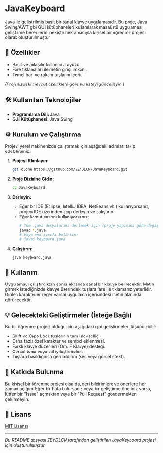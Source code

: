 # JavaKeyboard

Java ile geliştirilmiş basit bir sanal klavye uygulamasıdır. Bu proje, Java Swing/AWT gibi GUI kütüphaneleri kullanılarak masaüstü uygulaması geliştirme becerilerini pekiştirmek amacıyla kişisel bir öğrenme projesi olarak oluşturulmuştur.


## 🚀 Özellikler

*   Basit ve anlaşılır kullanıcı arayüzü.
*   Fare tıklamaları ile metin girişi imkanı.
*   Temel harf ve rakam tuşlarını içerir.


*(Projenizdeki mevcut özelliklere göre bu listeyi güncelleyin.)*

## 🛠️ Kullanılan Teknolojiler

*   **Programlama Dili:** Java
*   **GUI Kütüphanesi:**  Java Swing



## ⚙️ Kurulum ve Çalıştırma

Projeyi yerel makinenizde çalıştırmak için aşağıdaki adımları takip edebilirsiniz:

1.  **Projeyi Klonlayın:**
    ```bash
    git clone https://github.com/ZEYDLCN/JavaKeyboard.git
    ```
2.  **Proje Dizinine Gidin:**
    ```bash
    cd JavaKeyboard
    ```
3.  **Derleyin:**
    *   Eğer bir IDE (Eclipse, IntelliJ IDEA, NetBeans vb.) kullanıyorsanız, projeyi IDE üzerinden açıp derleyin ve çalıştırın.
    *   Eğer komut satırını kullanıyorsanız:
        ```bash
        # Tüm .java dosyalarını derlemek için (proje yapısına göre değişebilir)
        javac *.java 
        # Veya ana sınıfı belirtin:
        # javac keyboard.java 
        ```
        

4.  **Çalıştırın:**
    ```bash
    java keyboard.java
    ```
   

## 📖 Kullanım

Uygulamayı çalıştırdıktan sonra ekranda sanal bir klavye belirecektir. Metin girmek istediğinizde klavye üzerindeki tuşlara fare ile tıklamanız yeterlidir. Girilen karakterler (eğer varsa) uygulama içerisindeki metin alanında görünecektir.

## 💡 Gelecekteki Geliştirmeler (İsteğe Bağlı)

Bu bir öğrenme projesi olduğu için aşağıdaki gibi geliştirmeler düşünülebilir:

*   Shift ve Caps Lock tuşlarının tam işlevselliği.
*   Daha fazla özel karakter ve sembol eklenmesi.
*   Farklı klavye düzenleri (Örn: F Klavye) desteği.
*   Görsel tema veya stil iyileştirmeleri.
*   Tuşlara basıldığında geri bildirim (ses veya görsel efekt).

## 🤝 Katkıda Bulunma

Bu kişisel bir öğrenme projesi olsa da, geri bildirimlere ve önerilere her zaman açığım. Eğer bir hata bulursanız veya bir geliştirme öneriniz varsa, lütfen bir "Issue" açmaktan veya bir "Pull Request" göndermekten çekinmeyin.

## 📄 Lisans
[MIT Lisansı](https://opensource.org/licenses/MIT) 

---

*Bu README dosyası ZEYDLCN tarafından geliştirilen JavaKeyboard projesi için oluşturulmuştur.*
